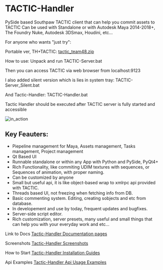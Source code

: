 # TACTIC-Handler
PySide based Southpaw TACTIC client that can help you commit assets to TACTIC
Can be used with Standalone or with Autodesk Maya 2014-2018+, The Foundry Nuke, Autodesk 3DSmax, Houdini, etc...

For anyone who wants "just try":

Portable ver, TH+TACTIC: [tactic_team48.zip](http://tacitc-handler.online/docs/tactic_team48.zip)

How to use: Unpack and run TACTIC-Server.bat

Then you can access TACTIC via web browser from localhost:9123

I also added silent version which is lies in system tray: TACTIC-Server_Silent.bat

And Tactic-Handler: TACTIC-Handler.bat

Tactic Handler should be executed after TACTIC server is fully started and accessible


![in_action](/screenshots/10.06.2020/in_action.gif)

## Key Feauters:
* Piepeline management for Maya, Assets management, Tasks management, Project management
* Qt Based UI
* Runnable standalone or within any App with Python and PySide, PyQt4+
* Rich Functionality, like commiting UDIM textures with sequences, or Sequences of animation, with proper naming.
* Can be customized by anyone
* Small but useful api, it is like object-based wrap to xmlrpc api provided with TACTIC.
* Threads based UI, not freezing when fetching info from DB.
* Basic commenting system. Editing, creating sobjects and etc from database.
* In developement and use by today, frequent updates and bugfixes.
* Server-side script editor.
* Rich customization, server presets, many useful and small things that can help you with your everyday work and etc...

Link to Docs [Tactic-Handler Documentation pages](http://tacitc-handler.online/docs/)

Screenshots [Tactic-Handler Screenshots](http://tacitc-handler.online/docs/screenshots/)

How to Start [Tactic-Handler Installation Guides](http://tacitc-handler.online/docs/requirements/)

Api Examples [Tactic-Handler Api Usage Examples](http://tacitc-handler.online/docs/api_reference/)
